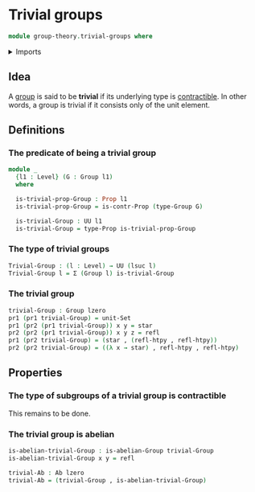 # Trivial groups

```agda
module group-theory.trivial-groups where
```

<details><summary>Imports</summary>

```agda
open import foundation.contractible-types
open import foundation.dependent-pair-types
open import foundation.fundamental-theorem-of-identity-types
open import foundation.homotopies
open import foundation.identity-types
open import foundation.propositions
open import foundation.structure-identity-principle
open import foundation.unit-type
open import foundation.universe-levels

open import foundation-core.identity-types

open import group-theory.abelian-groups
open import group-theory.groups
open import group-theory.subgroups
open import group-theory.trivial-subgroups
```

</details>

## Idea

A [group](group-theory.groups.md) is said to be **trivial** if its underlying
type is [contractible](foundation-core.contractible-types.md). In other words, a
group is trivial if it consists only of the unit element.

## Definitions

### The predicate of being a trivial group

```agda
module _
  {l1 : Level} (G : Group l1)
  where

  is-trivial-prop-Group : Prop l1
  is-trivial-prop-Group = is-contr-Prop (type-Group G)

  is-trivial-Group : UU l1
  is-trivial-Group = type-Prop is-trivial-prop-Group
```

### The type of trivial groups

```agda
Trivial-Group : (l : Level) → UU (lsuc l)
Trivial-Group l = Σ (Group l) is-trivial-Group
```

### The trivial group

```agda
trivial-Group : Group lzero
pr1 (pr1 trivial-Group) = unit-Set
pr1 (pr2 (pr1 trivial-Group)) x y = star
pr2 (pr2 (pr1 trivial-Group)) x y z = refl
pr1 (pr2 trivial-Group) = (star , (refl-htpy , refl-htpy))
pr2 (pr2 trivial-Group) = ((λ x → star) , refl-htpy , refl-htpy)
```

## Properties

### The type of subgroups of a trivial group is contractible

This remains to be done.

### The trivial group is abelian

```agda
is-abelian-trivial-Group : is-abelian-Group trivial-Group
is-abelian-trivial-Group x y = refl

trivial-Ab : Ab lzero
trivial-Ab = (trivial-Group , is-abelian-trivial-Group)
```
